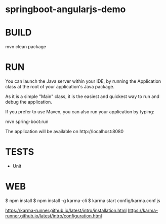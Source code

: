 springboot-angularjs-demo
=========================

# BUILD

mvn clean package

# RUN

You can launch the Java server within your IDE, by running the Application class at the root of your application's Java package.

As it is a simple "Main" class, it is the easiest and quickest way to run and debug the application.

If you prefer to use Maven, you can also run your application by typing:

mvn spring-boot:run

The application will be available on http://localhost:8080


# TESTS

* Unit


# WEB

$ npm install
$ npm install -g karma-cli
$ karma start config/karma.conf.js

https://karma-runner.github.io/latest/intro/installation.html
https://karma-runner.github.io/latest/intro/configuration.html
